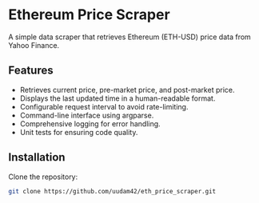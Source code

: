 # Ethereum Price Scraper

A simple data scraper that retrieves Ethereum (ETH-USD) price data from Yahoo Finance.

## Features

- Retrieves current price, pre-market price, and post-market price.
- Displays the last updated time in a human-readable format.
- Configurable request interval to avoid rate-limiting.
- Command-line interface using argparse.
- Comprehensive logging for error handling.
- Unit tests for ensuring code quality.

## Installation

Clone the repository:
   ```bash
   git clone https://github.com/uudam42/eth_price_scraper.git
